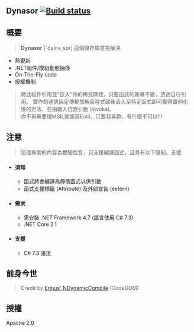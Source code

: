﻿## Dynasor [![Build status](https://ci.appveyor.com/api/projects/status/ocngx0piu37y4eru/branch/master?svg=true)](https://ci.appveyor.com/project/0x0001F36D/dynasor/branch/master)


## 概要
  >  **Dynasor** [ˋdaInәˏsɒr] 這個儲存庫意在解決
  - 熱更新
  - .NET組件/模組動態抽換
  - On-The-Fly code
  - 授權機制
  
  > 將此組件引用並"嵌入"你的程式碼裡，只要函式的簽章不變，透過自行引用、
  > 實作的通訊協定傳輸加解密程式碼後丟入至特定函式即可獲得實例化後的方法，並由織入位置引動 (Invoke)。<br>
  > 你不再需要懂MSIL就能寫Emit，只要我喜歡，有什麼不可以!!!

## 注意
  > 這個專案的內容為實驗性質，只支援編譯函式，且具有以下限制、支援
  - #### 須知
    - 函式將會編譯為靜態函式以供引動
    - 函式支援標籤 (Attribute) 及外部宣告 (extern)
  - #### 需求
    - 需安裝 .NET Framework 4.7 (語言使用 C# 7.3)
    - .NET Core 2.1
  - #### 支援
    - C# 7.3 語法

## 前身今世
  > Credit by [Erinus' NDynamicCompile](https://github.com/erinus/NDynamicCompile) (CodeDOM)

## 授權
Apache 2.0